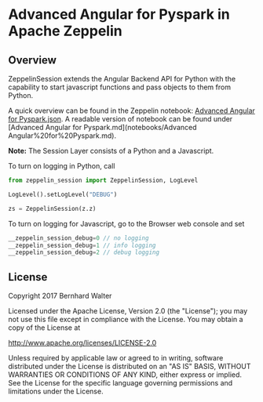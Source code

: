 # Advanced Angular for Pyspark in Apache Zeppelin

## Overview

ZeppelinSession extends the Angular Backend API for Python with the capability to start javascript functions and pass objects to them from Python.

A quick overview can be found in the Zeppelin notebook: [Advanced Angular for Pyspark.json](notebooks/Advanced%20Angular%20for%20Pyspark.json). A readable version of notebook can be found under [Advanced Angular for Pyspark.md](notebooks/Advanced Angular%20for%20Pyspark.md).

**Note:**
The Session Layer consists of a Python and a Javascript. 

To turn on logging in Python, call 

```python
from zeppelin_session import ZeppelinSession, LogLevel

LogLevel().setLogLevel("DEBUG")

zs = ZeppelinSession(z.z)
```

To turn on logging for Javascript, go to the Browser web console and set

```javascript
__zeppelin_session_debug=0 // no logging
__zeppelin_session_debug=1 // info logging
__zeppelin_session_debug=2 // debug logging
```



## License

Copyright 2017 Bernhard Walter

Licensed under the Apache License, Version 2.0 (the "License");
you may not use this file except in compliance with the License.
You may obtain a copy of the License at

   http://www.apache.org/licenses/LICENSE-2.0

Unless required by applicable law or agreed to in writing, software
distributed under the License is distributed on an "AS IS" BASIS,
WITHOUT WARRANTIES OR CONDITIONS OF ANY KIND, either express or implied.
See the License for the specific language governing permissions and
limitations under the License.